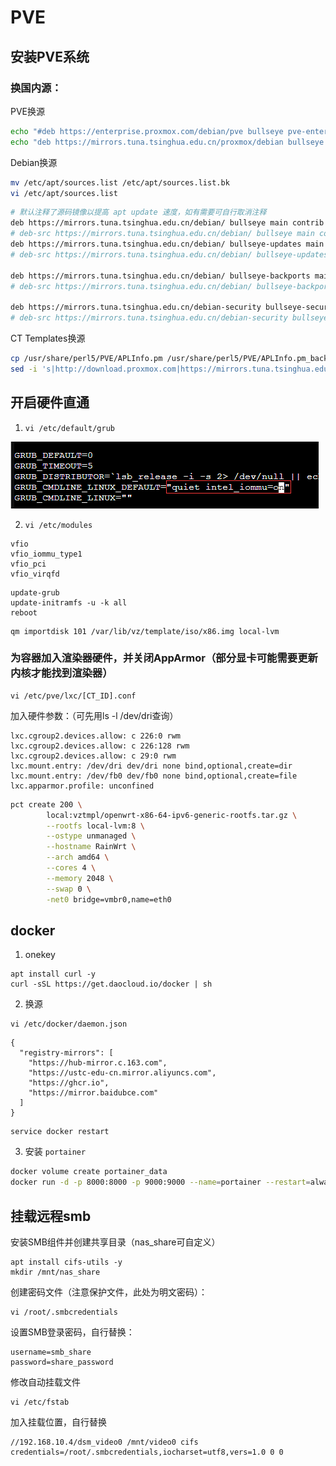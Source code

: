 # PVE

## 安装PVE系统

### 换国内源：

PVE换源

```bash
echo "#deb https://enterprise.proxmox.com/debian/pve bullseye pve-enterprise" > /etc/apt/sources.list.d/pve-enterprise.list
echo "deb https://mirrors.tuna.tsinghua.edu.cn/proxmox/debian bullseye pve-no-subscription" > /etc/apt/sources.list.d/pve-no-subscription.list
```

Debian换源

```bash
mv /etc/apt/sources.list /etc/apt/sources.list.bk
vi /etc/apt/sources.list
```

```bash
# 默认注释了源码镜像以提高 apt update 速度，如有需要可自行取消注释
deb https://mirrors.tuna.tsinghua.edu.cn/debian/ bullseye main contrib non-free
# deb-src https://mirrors.tuna.tsinghua.edu.cn/debian/ bullseye main contrib non-free
deb https://mirrors.tuna.tsinghua.edu.cn/debian/ bullseye-updates main contrib non-free
# deb-src https://mirrors.tuna.tsinghua.edu.cn/debian/ bullseye-updates main contrib non-free

deb https://mirrors.tuna.tsinghua.edu.cn/debian/ bullseye-backports main contrib non-free
# deb-src https://mirrors.tuna.tsinghua.edu.cn/debian/ bullseye-backports main contrib non-free

deb https://mirrors.tuna.tsinghua.edu.cn/debian-security bullseye-security main contrib non-free
# deb-src https://mirrors.tuna.tsinghua.edu.cn/debian-security bullseye-security main contrib non-free
```

CT Templates换源

```bash
cp /usr/share/perl5/PVE/APLInfo.pm /usr/share/perl5/PVE/APLInfo.pm_back
sed -i 's|http://download.proxmox.com|https://mirrors.tuna.tsinghua.edu.cn/proxmox|g' /usr/share/perl5/PVE/APLInfo.pm
```

##  开启硬件直通

1. `vi /etc/default/grub`

![image-20220607205624849](.\image-20220607205624849.png)

2. `vi /etc/modules`

```
vfio
vfio_iommu_type1
vfio_pci
vfio_virqfd
```

```
update-grub
update-initramfs -u -k all
reboot
```



```
qm importdisk 101 /var/lib/vz/template/iso/x86.img local-lvm
```



### 为容器加入渲染器硬件，并关闭AppArmor（部分显卡可能需要更新内核才能找到渲染器）

```
vi /etc/pve/lxc/[CT_ID].conf
```

加入硬件参数：（可先用ls -l /dev/dri查询）

```
lxc.cgroup2.devices.allow: c 226:0 rwm
lxc.cgroup2.devices.allow: c 226:128 rwm
lxc.cgroup2.devices.allow: c 29:0 rwm
lxc.mount.entry: /dev/dri dev/dri none bind,optional,create=dir
lxc.mount.entry: /dev/fb0 dev/fb0 none bind,optional,create=file
lxc.apparmor.profile: unconfined
```



```bash
pct create 200 \
        local:vztmpl/openwrt-x86-64-ipv6-generic-rootfs.tar.gz \
        --rootfs local-lvm:8 \
        --ostype unmanaged \
        --hostname RainWrt \
        --arch amd64 \
        --cores 4 \
        --memory 2048 \
        --swap 0 \
        -net0 bridge=vmbr0,name=eth0
```



## docker

1. onekey
```
apt install curl -y
curl -sSL https://get.daocloud.io/docker | sh
```
2. 换源
```
vi /etc/docker/daemon.json
```

```
{
  "registry-mirrors": [
    "https://hub-mirror.c.163.com",
    "https://ustc-edu-cn.mirror.aliyuncs.com",
    "https://ghcr.io",
    "https://mirror.baidubce.com"
  ]
}
```

```
service docker restart
```
3. 安装 `portainer`
```bash
docker volume create portainer_data
docker run -d -p 8000:8000 -p 9000:9000 --name=portainer --restart=always -v /var/run/docker.sock:/var/run/docker.sock -v portainer_data:/data portainer/portainer-ce
```

## 挂载远程smb

安装SMB组件并创建共享目录（nas_share可自定义）

```
apt install cifs-utils -y
mkdir /mnt/nas_share
```

创建密码文件（注意保护文件，此处为明文密码）：

```
vi /root/.smbcredentials
```

设置SMB登录密码，自行替换：

```
username=smb_share
password=share_password
```

修改自动挂载文件

```
vi /etc/fstab
```

加入挂载位置，自行替换

```
//192.168.10.4/dsm_video0 /mnt/video0 cifs credentials=/root/.smbcredentials,iocharset=utf8,vers=1.0 0 0
```